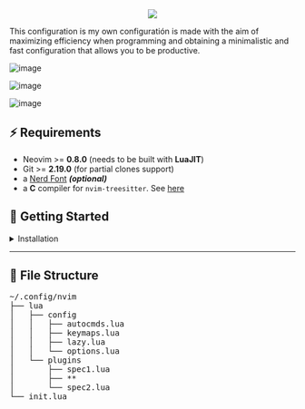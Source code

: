 <div align="center">
  <img src="https://github.com/JoseMRodriguezM/NvimDotfiles/assets/76118394/9f2f6ac1-3e95-4122-8314-bdfae2dabed7">
</div>

This configuration is my own configuratión is made with the aim of maximizing efficiency when programming and obtaining a minimalistic and fast configuration that allows you to be productive.

![image](https://github.com/JoseMRodriguezM/NvimDotfiles/assets/76118394/95efaf4b-b622-4d75-bc2f-dd2eace3cc19)

![image](https://github.com/JoseMRodriguezM/NvimDotfiles/assets/76118394/d919b87c-26fc-4c72-9aaf-f5851822b76b)

![image](https://github.com/JoseMRodriguezM/NvimDotfiles/assets/76118394/243c07a1-cd3d-4001-97ad-c740abb81061)



## ⚡️ Requirements

- Neovim >= **0.8.0** (needs to be built with **LuaJIT**)
- Git >= **2.19.0** (for partial clones support)
- a [Nerd Font](https://www.nerdfonts.com/) **_(optional)_**
- a **C** compiler for `nvim-treesitter`. See [here](https://github.com/nvim-treesitter/nvim-treesitter#requirements)

## 🚀 Getting Started


</details>

<details><summary>Installation </summary>

- Make a backup of your current Neovim files:

  ```sh
  mv ~/.config/nvim ~/.config/nvim.bak
  mv ~/.local/share/nvim ~/.local/share/nvim.bak
  ```

- Clone the repositori

  ```sh
  git clone https://github.com/JoseMRodriguezM/NvimDotfiles.git ~/.config/nvim
  ```

- Remove the `.git` folder, so you can add it to your own repo later

  ```sh
  rm -rf ~/.config/nvim/.git
  ```

- Start Neovim!

  ```sh
  nvim
  ```

</details>

---

## 📂 File Structure

<pre>
~/.config/nvim
├── lua
│   ├── config
│   │   ├── autocmds.lua
│   │   ├── keymaps.lua
│   │   ├── lazy.lua
│   │   └── options.lua
│   └── plugins
│       ├── spec1.lua
│       ├── **
│       └── spec2.lua
└── init.lua
</pre>

